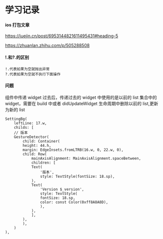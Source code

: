 # 学习记录

#### ios 打包文章

https://juejin.cn/post/6953144821611495431#heading-5

https://zhuanlan.zhihu.com/p/505288508

#### !.和?.的区别

```
!.代表如果为空就抛出异常
?.代表如果为空就不执行下面操作
```

#### 问题

组件中传递 widget 过去后，传递过去的 widget 中使用的是以前的 list 集合中的 widget，需要在 build 中或者 didUpdateWidget 生命周期中删除以前的 list,更新为新的 list

```flutter
SettingBg(
    leftLine: 17.w,
    childs: [
    // 版本
    GestureDetector(
        child: Container(
        height: 44.h,
        margin: EdgeInsets.fromLTRB(16.w, 0, 22.w, 0),
        child: Row(
            mainAxisAlignment: MainAxisAlignment.spaceBetween,
            children: [
            Text(
                '版本',
                style: TextStyle(fontSize: 18.sp),
            ),
            Text(
                'Version $_version',
                style: TextStyle(
                fontSize: 18.sp,
                color: const Color(0xff8A8A8D),
                ),
            ),
            ],
        ),
        ),
    )
),
```
